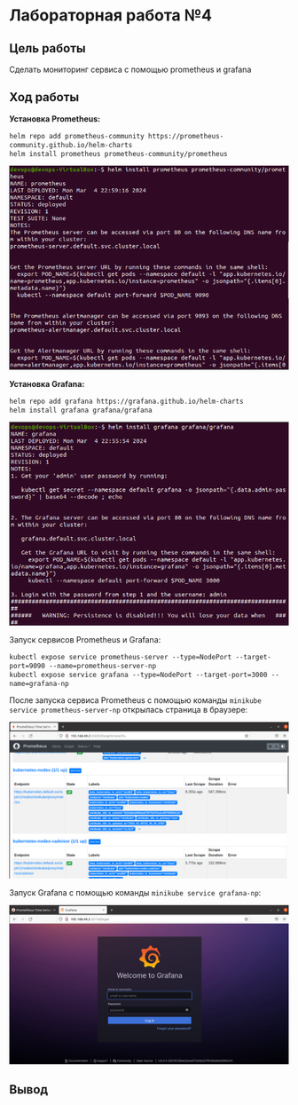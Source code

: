 # Лабораторная работа №4

## Цель работы

Сделать мониторинг сервиса с помощью prometheus и grafana

## Ход работы

**Установка Prometheus:**
```
helm repo add prometheus-community https://prometheus-community.github.io/helm-charts
helm install prometheus prometheus-community/prometheus
```
<p align="center">
    <img src="./images/img-1.png">
</p>

**Установка Grafana:**
```
helm repo add grafana https://grafana.github.io/helm-charts
helm install grafana grafana/grafana
```
<p align="center">
    <img src="./images/img-2.png">
</p>

Запуск сервисов Prometheus и Grafana:
```
kubectl expose service prometheus-server --type=NodePort --target-port=9090 --name=prometheus-server-np
kubectl expose service grafana --type=NodePort --target-port=3000 --name=grafana-np
```
После запуска сервиса Prometheus с помощью команды `minikube service prometheus-server-np` открылась страница в браузере:
<p align="center">
    <img src="./images/img-3.png">
</p>

Запуск Grafana с помощью команды `minikube service grafana-np`:
<p align="center">
    <img src="./images/img-4.png">
</p>



## Вывод


